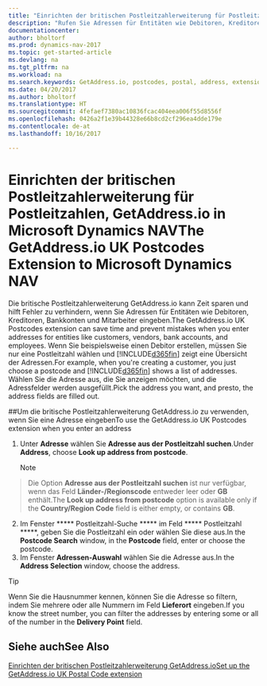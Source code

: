 ```yaml
---
title: "Einrichten der britischen Postleitzahlerweiterung für Postleitzahlen, GetAddress.io"
description: "Rufen Sie Adressen für Entitäten wie Debitoren, Kreditoren, Banken Großbritannien Mitarbeiter und im GetAddress.io-Dienst ab."
documentationcenter: 
author: bholtorf
ms.prod: dynamics-nav-2017
ms.topic: get-started-article
ms.devlang: na
ms.tgt_pltfrm: na
ms.workload: na
ms.search.keywords: GetAddress.io, postcodes, postal, address, extension
ms.date: 04/20/2017
ms.author: bholtorf
ms.translationtype: HT
ms.sourcegitcommit: 4fefaef7380ac10836fcac404eea006f55d8556f
ms.openlocfilehash: 0426a2f1e39b44328e66b8cd2cf296ea4dde179e
ms.contentlocale: de-at
ms.lasthandoff: 10/16/2017

---
```


# <a name="the-getaddressio-uk-postcodes-extension-to-microsoft-dynamics-nav"></a><span data-ttu-id="17148-103">Einrichten der britischen Postleitzahlerweiterung für Postleitzahlen, GetAddress.io in Microsoft Dynamics NAV</span><span class="sxs-lookup"><span data-stu-id="17148-103">The GetAddress.io UK Postcodes Extension to Microsoft Dynamics NAV</span></span>
<span data-ttu-id="17148-104">Die britische Postleitzahlerweiterung GetAddress.io kann Zeit sparen und hilft Fehler zu verhindern, wenn Sie Adressen für Entitäten wie Debitoren, Kreditoren, Bankkonten und Mitarbeiter eingeben.</span><span class="sxs-lookup"><span data-stu-id="17148-104">The GetAddress.io UK Postcodes extension can save time and prevent mistakes when you enter addresses for entities like customers, vendors, bank accounts, and employees.</span></span> <span data-ttu-id="17148-105">Wenn Sie beispielsweise einen Debitor erstellen, müssen Sie nur eine Postleitzahl wählen und [!INCLUDE[d365fin](includes/d365fin_md.md)] zeigt eine Übersicht der Adressen.</span><span class="sxs-lookup"><span data-stu-id="17148-105">For example, when you're creating a customer, you just choose a postcode and [!INCLUDE[d365fin](includes/d365fin_md.md)] shows a list of addresses.</span></span> <span data-ttu-id="17148-106">Wählen Sie die Adresse aus, die Sie anzeigen möchten, und die Adressfelder werden ausgefüllt.</span><span class="sxs-lookup"><span data-stu-id="17148-106">Pick the address you want, and presto, the address fields are filled out.</span></span>  

##<a name="to-use-the-getaddressio-uk-postcodes-extension-when-you-enter-an-address"></a><span data-ttu-id="17148-107">Um die britische Postleitzahlerweiterung GetAddress.io zu verwenden, wenn Sie eine Adresse eingeben</span><span class="sxs-lookup"><span data-stu-id="17148-107">To use the GetAddress.io UK Postcodes extension when you enter an address</span></span>
1. <span data-ttu-id="17148-108">Unter **Adresse** wählen Sie **Adresse aus der Postleitzahl suchen**.</span><span class="sxs-lookup"><span data-stu-id="17148-108">Under **Address**, choose **Look up address from postcode**.</span></span>  

    > [!NOTE]  
>   <span data-ttu-id="17148-109">Die Option **Adresse aus der Postleitzahl suchen** ist nur verfügbar, wenn das Feld **Länder-/Regionscode** entweder leer oder **GB** enthält.</span><span class="sxs-lookup"><span data-stu-id="17148-109">The **Look up address from postcode** option is available only if the **Country/Region Code** field is either empty, or contains **GB**.</span></span>
2. <span data-ttu-id="17148-110">Im Fenster ***** Postleitzahl-Suche ***** im Feld ***** Postleitzahl *****, geben Sie die Postleitzahl ein oder wählen Sie diese aus.</span><span class="sxs-lookup"><span data-stu-id="17148-110">In the **Postcode Search** window, in the **Postcode** field, enter or choose the postcode.</span></span>  
3. <span data-ttu-id="17148-111">Im Fenster **Adressen-Auswahl** wählen Sie die Adresse aus.</span><span class="sxs-lookup"><span data-stu-id="17148-111">In the **Address Selection** window, choose the address.</span></span>  

> [!TIP]  
>   <span data-ttu-id="17148-112">Wenn Sie die Hausnummer kennen, können Sie die Adresse so filtern, indem Sie mehrere oder alle Nummern im Feld **Lieferort** eingeben.</span><span class="sxs-lookup"><span data-stu-id="17148-112">If you know the street number, you can filter the addresses by entering some or all of the number in the **Delivery Point** field.</span></span>


## <a name="see-also"></a><span data-ttu-id="17148-113">Siehe auch</span><span class="sxs-lookup"><span data-stu-id="17148-113">See Also</span></span>
[<span data-ttu-id="17148-114">Einrichten der britischen Postleitzahlerweiterung GetAddress.io</span><span class="sxs-lookup"><span data-stu-id="17148-114">Set up the GetAddress.io UK Postal Code extension</span></span>](LocalFunctionality/UnitedKingdom/uk-setup-postal-code-service.md)

